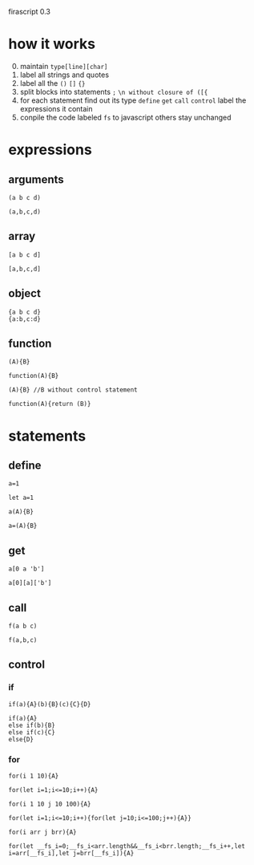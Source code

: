 firascript 0.3

# how it works
0. maintain `type[line][char]`
1. label all strings and quotes
2. label all the `()` `[]` `{}`
3. split blocks into statements `;` `\n without closure of ([{`
4. for each statement
find out its type `define` `get` `call` `control`
label the expressions it contain
5. conpile the code labeled `fs` to javascript 
others stay unchanged

# expressions

## arguments
```
(a b c d)

(a,b,c,d)
```

## array
```
[a b c d]

[a,b,c,d]
```

## object
```
{a b c d}
{a:b,c:d}
```

## function
```
(A){B}

function(A){B}
```

```
(A){B} //B without control statement

function(A){return (B)}
```

# statements

## define
```
a=1

let a=1
```

```
a(A){B}

a=(A){B}
```

## get
```
a[0 a 'b']

a[0][a]['b']
```

## call
```
f(a b c)

f(a,b,c)
```

## control

### if
```
if(a){A}(b){B}(c){C}{D}

if(a){A}
else if(b){B}
else if(c){C}
else{D}
```

### for
```
for(i 1 10){A}

for(let i=1;i<=10;i++){A}
```

```
for(i 1 10 j 10 100){A}

for(let i=1;i<=10;i++){for(let j=10;i<=100;j++){A}}
```

```
for(i arr j brr){A}

for(let __fs_i=0;__fs_i<arr.length&&__fs_i<brr.length;__fs_i++,let i=arr[__fs_i],let j=brr[__fs_i]){A}
```




